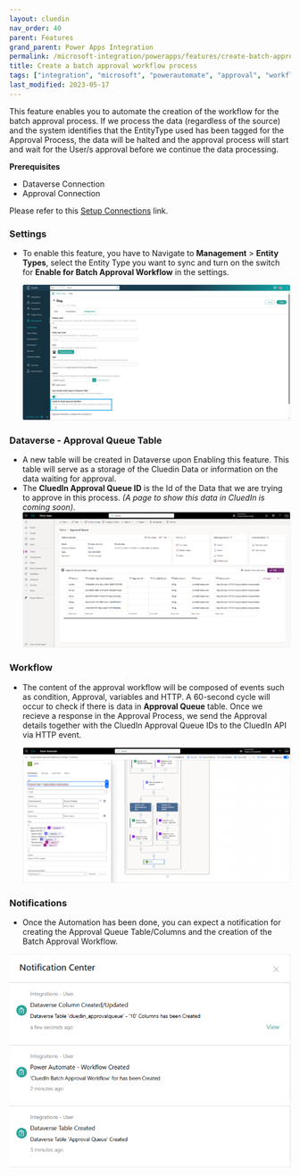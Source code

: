 ```yaml
---
layout: cluedin
nav_order: 40
parent: Features
grand_parent: Power Apps Integration
permalink: /microsoft-integration/powerapps/features/create-batch-approval-workflow
title: Create a batch approval workflow process
tags: ["integration", "microsoft", "powerautomate", "approval", "workflow"]
last_modified: 2023-05-17
---
```


This feature enables you to automate the creation of the workflow for the batch approval process. If we process the data (regardless of the source) and the system identifies that the EntityType used has been tagged for the Approval Process, the data will be halted and the approval process will start and wait for the User/s approval before we continue the data processing.

**Prerequisites**

- Dataverse Connection
- Approval Connection

Please refer to this [Setup Connections](../020-setup-connections.md) link.

### Settings

- To enable this feature, you have to Navigate to **Management** > **Entity Types**, select the Entity Type you want to sync and turn on the switch for **Enable for Batch Approval Workflow** in the settings.
    
    ![Create workflow for Batch Approval](../images/batch-approval-entitytypes-page-setting.png)

### Dataverse - Approval Queue Table

- A new table will be created in Dataverse upon Enabling this feature. This table will serve as a storage of the Cluedin Data or information on the data waiting for approval.
- The **CluedIn Approval Queue ID** is the Id of the Data that we are trying to approve in this process. _(A page to show this data in CluedIn is coming soon)_.
    ![Approval Queue Table](../images/approval-queue-table.png)

### Workflow

- The content of the approval workflow will be composed of events such as condition, Approval, variables and HTTP. A 60-second cycle will occur to check if there is data in **Approval Queue** table. Once we recieve a response in the Approval Process, we send the Approval details together with the CluedIn Approval Queue IDs to the CluedIn API via HTTP event.

    ![Batch Approval Workflow](../images/batch-approval-workflow.png)

### Notifications
- Once the Automation has been done, you can expect a notification for creating the Approval Queue Table/Columns and the creation of the Batch Approval Workflow.

![Batch Approval Workflow notification](../images/batch-approval-workflow-notification.png)
